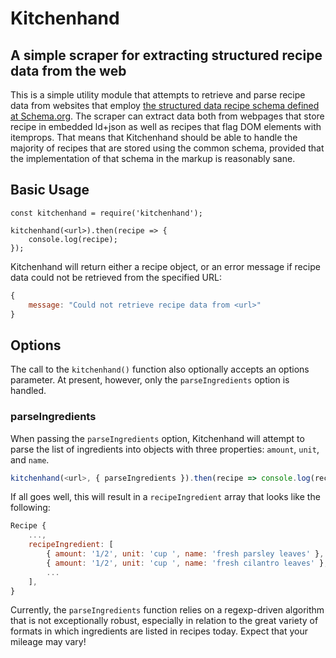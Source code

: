 # Kitchenhand
## A simple scraper for extracting structured recipe data from the web

This is a simple utility module that attempts to retrieve and parse recipe data from websites that employ [the structured data recipe schema defined at Schema.org](http://schema.org/Recipe). The scraper can extract data both from webpages that store recipe in embedded ld+json as well as recipes that flag DOM elements with itemprops. That means that Kitchenhand should be able to handle the majority of recipes that are stored using the common schema, provided that the implementation of that schema in the markup is reasonably sane.

## Basic Usage

```
const kitchenhand = require('kitchenhand');

kitchenhand(<url>).then(recipe => {
    console.log(recipe);
});
```

Kitchenhand will return either a recipe object, or an error message if recipe data could not be retrieved from the specified URL:

```JavaScript
{ 
    message: "Could not retrieve recipe data from <url>"
}
```

## Options

The call to the `kitchenhand()` function also optionally accepts an options parameter. At present, however, only the `parseIngredients` option is handled. 

### parseIngredients

When passing the `parseIngredients` option, Kitchenhand will attempt to parse the list of ingredients into objects with three properties: `amount`, `unit`, and `name`.

```JavaScript
kitchenhand(<url>, { parseIngredients }).then(recipe => console.log(recipe));
```

If all goes well, this will result in a `recipeIngredient` array that looks like the following:

```JavaScript
Recipe {
    ...,
    recipeIngredient: [
        { amount: '1/2', unit: 'cup ', name: 'fresh parsley leaves' },
        { amount: '1/2', unit: 'cup ', name: 'fresh cilantro leaves' },
        ...
    ],
}
```

Currently, the `parseIngredients` function relies on a regexp-driven algorithm that is not exceptionally robust, especially in relation to the great variety of formats in which ingredients are listed in recipes today. Expect that your mileage may vary!
